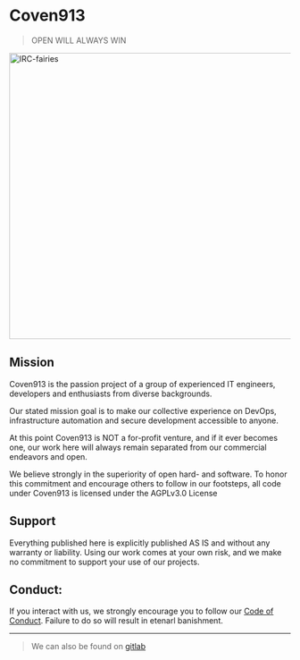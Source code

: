 # Coven913

> OPEN WILL ALWAYS WIN

<a title="Rama, CC BY-SA 2.0 FR &lt;https://creativecommons.org/licenses/by-sa/2.0/fr/deed.en&gt;, via Wikimedia Commons" href="https://commons.wikimedia.org/wiki/File:IRC-fairies.jpg"><img width="512" alt="IRC-fairies" src="https://upload.wikimedia.org/wikipedia/commons/thumb/4/45/IRC-fairies.jpg/512px-IRC-fairies.jpg?20061219014249"></a>

## Mission

Coven913 is the passion project of a group of experienced IT engineers, developers and enthusiasts from diverse backgrounds.

Our stated mission goal is to make our collective experience on DevOps, infrastructure automation and secure development accessible to anyone.

At this point Coven913 is NOT a for-profit venture, and if it ever becomes one, our work here will always remain separated from our commercial endeavors and open.

We believe strongly in the superiority of open hard- and software. To honor this commitment and encourage others to follow in our footsteps, all code under Coven913 is licensed under the AGPLv3.0 License

## Support

Everything published here is explicitly published AS IS and without any warranty or liability. Using our work comes at your own risk, and we make no commitment to support your use of our projects.

## Conduct:

If you interact with us, we strongly encourage you to follow our [Code of Conduct](/profile/CODE_OF_CONDUCT.md). Failure to do so will result in etenarl banishment.

---
> We can also be found on [gitlab](https://gitlab.com/coven913)